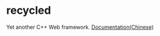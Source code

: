 # recycled

Yet another C++ Web framework.
[Documentation(Chinese)](http://falconly.github.io/recycled-doc-zh/)
